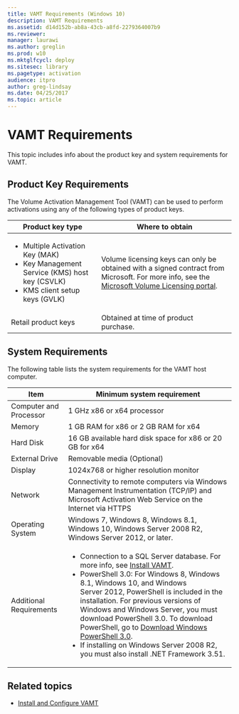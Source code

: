 ```yaml
---
title: VAMT Requirements (Windows 10)
description: VAMT Requirements
ms.assetid: d14d152b-ab8a-43cb-a8fd-2279364007b9
ms.reviewer: 
manager: laurawi
ms.author: greglin
ms.prod: w10
ms.mktglfcycl: deploy
ms.sitesec: library
ms.pagetype: activation
audience: itproauthor: greg-lindsay
ms.date: 04/25/2017
ms.topic: article
---
```


# VAMT Requirements

This topic includes info about the product key and system requirements for VAMT.

## Product Key Requirements

The Volume Activation Management Tool (VAMT) can be used to perform activations using any of the following types of product keys.

|Product key type |Where to obtain |
|-----------------|----------------|
|<ul><li>Multiple Activation Key (MAK)</li><li>Key Management Service (KMS) host key (CSVLK)</li><li>KMS client setup keys (GVLK)</li></ul> |Volume licensing keys can only be obtained with a signed contract from Microsoft. For more info, see the [Microsoft Volume Licensing portal](https://go.microsoft.com/fwlink/p/?LinkId=227282). |
|Retail product keys |Obtained at time of product purchase. |

## System Requirements

The following table lists the system requirements for the VAMT host computer.

| Item | Minimum system requirement |
| ---- | ---------------------------|
| Computer and Processor | 1 GHz x86 or x64 processor |
| Memory | 1 GB RAM for x86 or 2 GB RAM for x64 |
| Hard Disk | 16 GB available hard disk space for x86 or 20 GB for x64 |
| External Drive | Removable media (Optional) |
| Display | 1024x768 or higher resolution monitor |
| Network | Connectivity to remote computers via Windows Management Instrumentation (TCP/IP) and Microsoft Activation Web Service on the Internet via HTTPS |
| Operating System | Windows 7, Windows 8, Windows 8.1, Windows 10, Windows Server 2008 R2, Windows Server 2012, or later. |
| Additional Requirements | <ul><li>Connection to a SQL Server database. For more info, see [Install VAMT](install-vamt.md).</li><li>PowerShell 3.0: For Windows 8, Windows 8.1, Windows 10, and Windows Server 2012, PowerShell is included in the installation. For previous versions of Windows and Windows Server, you must download PowerShell 3.0. To download PowerShell, go to [Download Windows PowerShell 3.0](https://go.microsoft.com/fwlink/p/?LinkId=218356).</li><li>If installing on Windows Server 2008 R2, you must also install .NET Framework 3.51.</li></ul> |

## Related topics
- [Install and Configure VAMT](install-configure-vamt.md)
